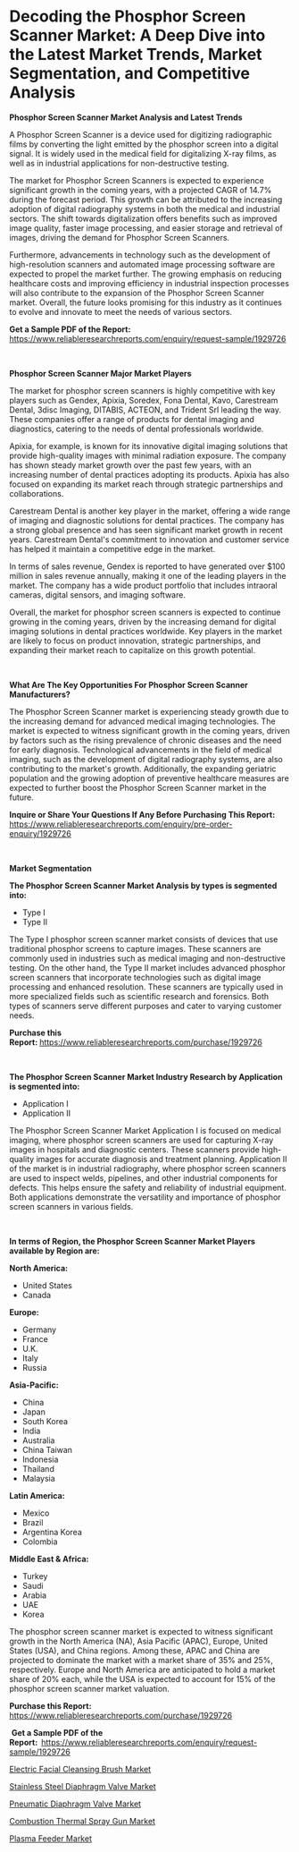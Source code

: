 <p><h1>Decoding the Phosphor Screen Scanner Market: A Deep Dive into the Latest Market Trends, Market Segmentation, and Competitive Analysis</h1></p><p><strong>Phosphor Screen Scanner Market Analysis and Latest Trends</strong></p>
<p><p>A Phosphor Screen Scanner is a device used for digitizing radiographic films by converting the light emitted by the phosphor screen into a digital signal. It is widely used in the medical field for digitalizing X-ray films, as well as in industrial applications for non-destructive testing.</p><p>The market for Phosphor Screen Scanners is expected to experience significant growth in the coming years, with a projected CAGR of 14.7% during the forecast period. This growth can be attributed to the increasing adoption of digital radiography systems in both the medical and industrial sectors. The shift towards digitalization offers benefits such as improved image quality, faster image processing, and easier storage and retrieval of images, driving the demand for Phosphor Screen Scanners.</p><p>Furthermore, advancements in technology such as the development of high-resolution scanners and automated image processing software are expected to propel the market further. The growing emphasis on reducing healthcare costs and improving efficiency in industrial inspection processes will also contribute to the expansion of the Phosphor Screen Scanner market. Overall, the future looks promising for this industry as it continues to evolve and innovate to meet the needs of various sectors.</p></p>
<p><strong>Get a Sample PDF of the Report:&nbsp;</strong> <a href="https://www.reliableresearchreports.com/enquiry/request-sample/1929726">https://www.reliableresearchreports.com/enquiry/request-sample/1929726</a></p>
<p>&nbsp;</p>
<p><strong>Phosphor Screen Scanner Major Market Players</strong></p>
<p><p>The market for phosphor screen scanners is highly competitive with key players such as Gendex, Apixia, Soredex, Fona Dental, Kavo, Carestream Dental, 3disc Imaging, DITABIS, ACTEON, and Trident Srl leading the way. These companies offer a range of products for dental imaging and diagnostics, catering to the needs of dental professionals worldwide.</p><p>Apixia, for example, is known for its innovative digital imaging solutions that provide high-quality images with minimal radiation exposure. The company has shown steady market growth over the past few years, with an increasing number of dental practices adopting its products. Apixia has also focused on expanding its market reach through strategic partnerships and collaborations.</p><p>Carestream Dental is another key player in the market, offering a wide range of imaging and diagnostic solutions for dental practices. The company has a strong global presence and has seen significant market growth in recent years. Carestream Dental's commitment to innovation and customer service has helped it maintain a competitive edge in the market.</p><p>In terms of sales revenue, Gendex is reported to have generated over $100 million in sales revenue annually, making it one of the leading players in the market. The company has a wide product portfolio that includes intraoral cameras, digital sensors, and imaging software.</p><p>Overall, the market for phosphor screen scanners is expected to continue growing in the coming years, driven by the increasing demand for digital imaging solutions in dental practices worldwide. Key players in the market are likely to focus on product innovation, strategic partnerships, and expanding their market reach to capitalize on this growth potential.</p></p>
<p>&nbsp;</p>
<p><strong>What Are The Key Opportunities For Phosphor Screen Scanner Manufacturers?</strong></p>
<p><p>The Phosphor Screen Scanner market is experiencing steady growth due to the increasing demand for advanced medical imaging technologies. The market is expected to witness significant growth in the coming years, driven by factors such as the rising prevalence of chronic diseases and the need for early diagnosis. Technological advancements in the field of medical imaging, such as the development of digital radiography systems, are also contributing to the market's growth. Additionally, the expanding geriatric population and the growing adoption of preventive healthcare measures are expected to further boost the Phosphor Screen Scanner market in the future.</p></p>
<p><strong>Inquire or Share Your Questions If Any Before Purchasing This Report:</strong> <a href="https://www.reliableresearchreports.com/enquiry/pre-order-enquiry/1929726">https://www.reliableresearchreports.com/enquiry/pre-order-enquiry/1929726</a></p>
<p>&nbsp;</p>
<p><strong>Market Segmentation</strong></p>
<p><strong>The Phosphor Screen Scanner Market Analysis by types is segmented into:</strong></p>
<p><ul><li>Type I</li><li>Type II</li></ul></p>
<p><p>The Type I phosphor screen scanner market consists of devices that use traditional phosphor screens to capture images. These scanners are commonly used in industries such as medical imaging and non-destructive testing. On the other hand, the Type II market includes advanced phosphor screen scanners that incorporate technologies such as digital image processing and enhanced resolution. These scanners are typically used in more specialized fields such as scientific research and forensics. Both types of scanners serve different purposes and cater to varying customer needs.</p></p>
<p><strong>Purchase this Report:&nbsp;</strong><a href="https://www.reliableresearchreports.com/purchase/1929726">https://www.reliableresearchreports.com/purchase/1929726</a></p>
<p>&nbsp;</p>
<p><strong>The Phosphor Screen Scanner Market Industry Research by Application is segmented into:</strong></p>
<p><ul><li>Application I</li><li>Application II</li></ul></p>
<p><p>The Phosphor Screen Scanner Market Application I is focused on medical imaging, where phosphor screen scanners are used for capturing X-ray images in hospitals and diagnostic centers. These scanners provide high-quality images for accurate diagnosis and treatment planning. Application II of the market is in industrial radiography, where phosphor screen scanners are used to inspect welds, pipelines, and other industrial components for defects. This helps ensure the safety and reliability of industrial equipment. Both applications demonstrate the versatility and importance of phosphor screen scanners in various fields.</p></p>
<p>&nbsp;</p>
<p><strong>In terms of Region, the Phosphor Screen Scanner Market Players available by Region are:</strong></p>
<p>
    <p> <strong> North America: </strong>
        <ul>
            <li>United States</li>
            <li>Canada</li>
        </ul>
        </p> 
    <p> <strong> Europe: </strong>
        <ul>
            <li>Germany</li>
            <li>France</li>
            <li>U.K.</li>
            <li>Italy</li>
            <li>Russia</li>
        </ul>
        </p> 
    <p> <strong> Asia-Pacific: </strong>
        <ul>
            <li>China</li>
            <li>Japan</li>
            <li>South Korea</li>
            <li>India</li>
            <li>Australia</li>
            <li>China Taiwan</li>
            <li>Indonesia</li>
            <li>Thailand</li>
            <li>Malaysia</li>
        </ul>
        </p> 
    <p> <strong> Latin America: </strong>
        <ul>
            <li>Mexico</li>
            <li>Brazil</li>
            <li>Argentina Korea</li>
            <li>Colombia</li>
        </ul>
        </p> 
    <p> <strong> Middle East & Africa: </strong>
        <ul>
            <li>Turkey</li>
            <li>Saudi</li>
            <li>Arabia</li>
            <li>UAE</li>
            <li>Korea</li>
        </ul>
    </p>
    </p>
<p><p>The phosphor screen scanner market is expected to witness significant growth in the North America (NA), Asia Pacific (APAC), Europe, United States (USA), and China regions. Among these, APAC and China are projected to dominate the market with a market share of 35% and 25%, respectively. Europe and North America are anticipated to hold a market share of 20% each, while the USA is expected to account for 15% of the phosphor screen scanner market valuation.</p></p>
<p><strong>Purchase this Report: </strong><a href="https://www.reliableresearchreports.com/purchase/1929726">https://www.reliableresearchreports.com/purchase/1929726</a></p>
<p>&nbsp;<strong>Get a Sample PDF of the Report:&nbsp;&nbsp;</strong><a href="https://www.reliableresearchreports.com/enquiry/request-sample/1929726">https://www.reliableresearchreports.com/enquiry/request-sample/1929726</a></p>
<p><strong></strong></p>
<p><p><a href="https://view.publitas.com/reportprime-1/electric-facial-cleansing-brush-market-furnish-information-about-market-size-market-share-market-dynamics-and-projections-spanning-from-2024-to-2031/">Electric Facial Cleansing Brush Market</a></p><p><a href="https://github.com/changoleonlaverguenzanoexiste/Market-Research-Report-List-2/blob/main/stainless-steel-diaphragm-valve-market.md">Stainless Steel Diaphragm Valve Market</a></p><p><a href="https://github.com/dimitrishawkinswaynenp91rgz/Market-Research-Report-List-1/blob/main/pneumatic-diaphragm-valve-market.md">Pneumatic Diaphragm Valve Market</a></p><p><a href="https://sulfuric-clavicle-d39.notion.site/Combustion-Thermal-Spray-Gun-Market-Provides-a-Comprehensive-Analysis-Including-a-Macro-Overview-of--ceb8a75213144d94b2874d8841c0ef2d">Combustion Thermal Spray Gun Market</a></p><p><a href="https://automatic-knee-4c7.notion.site/Plasma-Feeder-Market-Size-and-Examines-its-Market-Scope-with-a-Primary-Focus-on-Growth-Opportuniti-f075fce75e514ab4a6835e2e440591ec">Plasma Feeder Market</a></p></p>